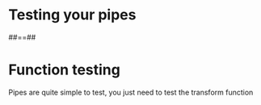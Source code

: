 <!-- .slide: class="transition-bg-sfeir-2" -->
# Testing your pipes

##==##

<!-- .slide: class="sfeir-basic-slide" -->
# Function testing
Pipes are quite simple to test, you just need to test the transform function
